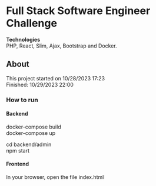 # Full Stack Software Engineer Challenge
**Technologies** <br />
PHP, React, Slim, Ajax, Bootstrap and Docker. 

## About
This project started on 10/28/2023 17:23 <br />
Finished: 10/29/2023 22:00 

### How to run 

#### Backend 
docker-compose build <br />
docker-compose up <br />

cd backend/admin <br />
npm start 

#### Frontend 
In your browser, open the file index.html
